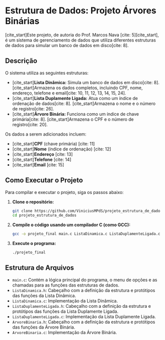 # Estrutura de Dados: Projeto Árvores Binárias

[cite\_start]Este projeto, de autoria do Prof. Marcos Nava [cite: 5][cite\_start], é um sistema de gerenciamento de dados que utiliza diferentes estruturas de dados para simular um banco de dados em disco[cite: 8].

## Descrição

O sistema utiliza as seguintes estruturas:

  * [cite\_start]**Lista Dinâmica:** Simula um banco de dados em disco[cite: 8]. [cite\_start]Armazena os dados completos, incluindo CPF, nome, endereço, telefone e email[cite: 10, 11, 12, 13, 14, 15, 24].
  * [cite\_start]**Lista Duplamente Ligada:** Atua como um índice de ordenação de dados[cite: 8]. [cite\_start]Armazena o nome e o número de registro[cite: 26].
  * [cite\_start]**Árvore Binária:** Funciona como um índice de chave primária[cite: 8]. [cite\_start]Armazena o CPF e o número de registro[cite: 20].

Os dados a serem adicionados incluem:

  * [cite\_start]**CPF** (chave primária) [cite: 11]
  * [cite\_start]**Nome** (índice de ordenação) [cite: 12]
  * [cite\_start]**Endereço** [cite: 13]
  * [cite\_start]**Telefone** [cite: 14]
  * [cite\_start]**Email** [cite: 15]

## Como Executar o Projeto

Para compilar e executar o projeto, siga os passos abaixo:

1.  **Clone o repositório:**

    ```bash
    git clone https://github.com/ViniciusMPdS/projeto_estrutura_de_dados.git
    cd projeto_estrutura_de_dados
    ```

2.  **Compile o código usando um compilador C (como GCC):**

    ```bash
    gcc -o projeto_final main.c ListaDinamica.c ListaDuplamenteLigada.c ArvoreBinaria.c
    ```

3.  **Execute o programa:**

    ```bash
    ./projeto_final
    ```

## Estrutura de Arquivos

  * `main.c`: Contém a lógica principal do programa, o menu de opções e as chamadas para as funções das estruturas de dados.
  * `ListaDinamica.h`: Cabeçalho com a definição da estrutura e protótipos das funções da Lista Dinâmica.
  * `ListaDinamica.c`: Implementação da Lista Dinâmica.
  * `ListaDuplamenteLigada.h`: Cabeçalho com a definição da estrutura e protótipos das funções da Lista Duplamente Ligada.
  * `ListaDuplamenteLigada.c`: Implementação da Lista Duplamente Ligada.
  * `ArvoreBinaria.h`: Cabeçalho com a definição da estrutura e protótipos das funções da Árvore Binária.
  * `ArvoreBinaria.c`: Implementação da Árvore Binária.
